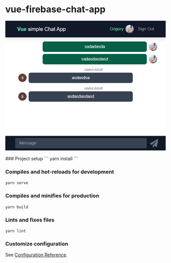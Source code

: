 # vue-firebase-chat-app
<p align="center">
  <img width="600" src="https://github.com/grinmorg/vue-firebase-chat/blob/main/screen.png">
</p>
### Project setup
```
yarn install
```

### Compiles and hot-reloads for development
```
yarn serve
```

### Compiles and minifies for production
```
yarn build
```

### Lints and fixes files
```
yarn lint
```

### Customize configuration
See [Configuration Reference](https://cli.vuejs.org/config/).
